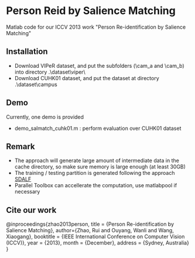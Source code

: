 Person Reid by Salience Matching
=========================

Matlab code for our ICCV 2013 work "Person Re-identification by Salience Matching" 


Installation
------------
- Download VIPeR dataset, and put the subfolders (\cam_a and \cam_b) into directory .\dataset\viper\
- Download CUHK01 dataset, and put the dataset at directory .\dataset\campus

Demo
----
Currently, one demo is provided

- demo_salmatch_cuhk01.m : perform evaluation over CUHK01 dataset

Remark
------
- The approach will generate large amount of intermediate data in the cache directory, so make sure memory is large enough (at least 30GB)
- The training / testing partition is generated following the approach [SDALF](http://www.lorisbazzani.info/code-datasets/sdalf-descriptor/) 
- Parallel Toolbox can accellerate the computation, use matlabpool if necessary

Cite our work
-------------
@inproceedings{zhao2013person,
 title = {Person Re-identification by Salience Matching},
 author={Zhao, Rui and Ouyang, Wanli and Wang, Xiaogang},
 booktitle = {IEEE International Conference on Computer Vision (ICCV)},
 year = {2013},
 month = {December},
 address = {Sydney, Australia}
}
